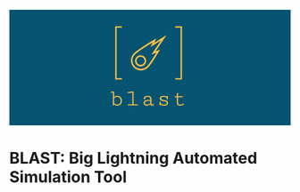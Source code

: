 ![alt text](https://github.com/bjohnson5/blast/blob/main/images/blast_logo.png?raw=true)

# BLAST: Big Lightning Automated Simulation Tool
